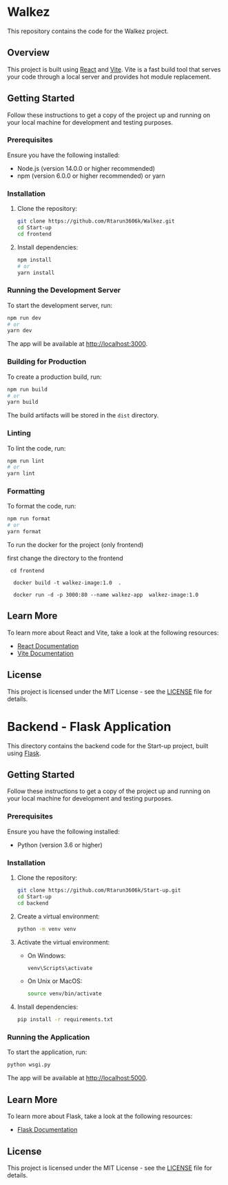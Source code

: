 
# Walkez

This repository contains the code for the Walkez project.

## Overview

This project is built using [React](https://reactjs.org/) and [Vite](https://vitejs.dev/). Vite is a fast build tool that serves your code through a local server and provides hot module replacement.

## Getting Started

Follow these instructions to get a copy of the project up and running on your local machine for development and testing purposes.

### Prerequisites

Ensure you have the following installed:
- Node.js (version 14.0.0 or higher recommended)
- npm (version 6.0.0 or higher recommended) or yarn

### Installation

1. Clone the repository:
    ```bash
    git clone https://github.com/Rtarun3606k/Walkez.git
    cd Start-up
    cd frontend
    ```

2. Install dependencies:
    ```bash
    npm install
    # or
    yarn install
    ```

### Running the Development Server

To start the development server, run:
```bash
npm run dev
# or
yarn dev
```

The app will be available at [http://localhost:3000](http://localhost:3000).

### Building for Production

To create a production build, run:
```bash
npm run build
# or
yarn build
```

The build artifacts will be stored in the `dist` directory.

### Linting

To lint the code, run:
```bash
npm run lint
# or
yarn lint
```

### Formatting

To format the code, run:
```bash
npm run format
# or
yarn format
```
To run the docker for the project (only frontend)

first change the directory to the frontend

```
 cd frontend
```

```
  docker build -t walkez-image:1.0  .
```

```
  docker run -d -p 3000:80 --name walkez-app  walkez-image:1.0
```
## Learn More

To learn more about React and Vite, take a look at the following resources:
- [React Documentation](https://reactjs.org/)
- [Vite Documentation](https://vitejs.dev/)

## License

This project is licensed under the MIT License - see the [LICENSE](LICENSE) file for details.

# Backend - Flask Application

This directory contains the backend code for the Start-up project, built using [Flask](https://flask.palletsprojects.com/).

## Getting Started

Follow these instructions to get a copy of the project up and running on your local machine for development and testing purposes.

### Prerequisites

Ensure you have the following installed:
- Python (version 3.6 or higher)

### Installation

1. Clone the repository:
    ```bash
    git clone https://github.com/Rtarun3606k/Start-up.git
    cd Start-up
    cd backend
    ```

2. Create a virtual environment:
    ```bash
    python -m venv venv
    ```

3. Activate the virtual environment:
    - On Windows:
      ```bash
      venv\Scripts\activate
      ```
    - On Unix or MacOS:
      ```bash
      source venv/bin/activate
      ```

4. Install dependencies:
    ```bash
    pip install -r requirements.txt
    ```

### Running the Application

To start the application, run:
```bash
python wsgi.py
```

The app will be available at [http://localhost:5000](http://localhost:5000).

## Learn More

To learn more about Flask, take a look at the following resources:
- [Flask Documentation](https://flask.palletsprojects.com/)

## License

This project is licensed under the MIT License - see the [LICENSE](LICENSE) file for details.
```

